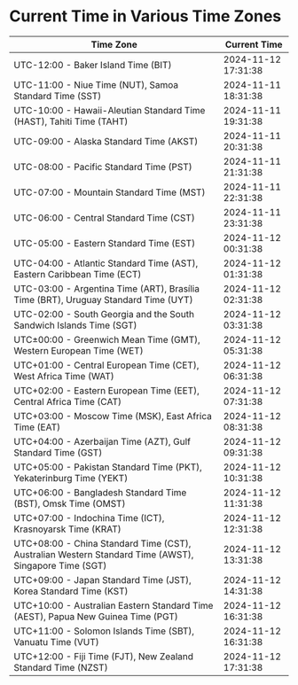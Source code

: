 # Current Time in Various Time Zones

| Time Zone | Current Time |
|-----------|--------------|
| UTC-12:00 - Baker Island Time (BIT) | 2024-11-12 17:31:38 |
| UTC-11:00 - Niue Time (NUT), Samoa Standard Time (SST) | 2024-11-11 18:31:38 |
| UTC-10:00 - Hawaii-Aleutian Standard Time (HAST), Tahiti Time (TAHT) | 2024-11-11 19:31:38 |
| UTC-09:00 - Alaska Standard Time (AKST) | 2024-11-11 20:31:38 |
| UTC-08:00 - Pacific Standard Time (PST) | 2024-11-11 21:31:38 |
| UTC-07:00 - Mountain Standard Time (MST) | 2024-11-11 22:31:38 |
| UTC-06:00 - Central Standard Time (CST) | 2024-11-11 23:31:38 |
| UTC-05:00 - Eastern Standard Time (EST) | 2024-11-12 00:31:38 |
| UTC-04:00 - Atlantic Standard Time (AST), Eastern Caribbean Time (ECT) | 2024-11-12 01:31:38 |
| UTC-03:00 - Argentina Time (ART), Brasília Time (BRT), Uruguay Standard Time (UYT) | 2024-11-12 02:31:38 |
| UTC-02:00 - South Georgia and the South Sandwich Islands Time (SGT) | 2024-11-12 03:31:38 |
| UTC±00:00 - Greenwich Mean Time (GMT), Western European Time (WET) | 2024-11-12 05:31:38 |
| UTC+01:00 - Central European Time (CET), West Africa Time (WAT) | 2024-11-12 06:31:38 |
| UTC+02:00 - Eastern European Time (EET), Central Africa Time (CAT) | 2024-11-12 07:31:38 |
| UTC+03:00 - Moscow Time (MSK), East Africa Time (EAT) | 2024-11-12 08:31:38 |
| UTC+04:00 - Azerbaijan Time (AZT), Gulf Standard Time (GST) | 2024-11-12 09:31:38 |
| UTC+05:00 - Pakistan Standard Time (PKT), Yekaterinburg Time (YEKT) | 2024-11-12 10:31:38 |
| UTC+06:00 - Bangladesh Standard Time (BST), Omsk Time (OMST) | 2024-11-12 11:31:38 |
| UTC+07:00 - Indochina Time (ICT), Krasnoyarsk Time (KRAT) | 2024-11-12 12:31:38 |
| UTC+08:00 - China Standard Time (CST), Australian Western Standard Time (AWST), Singapore Time (SGT) | 2024-11-12 13:31:38 |
| UTC+09:00 - Japan Standard Time (JST), Korea Standard Time (KST) | 2024-11-12 14:31:38 |
| UTC+10:00 - Australian Eastern Standard Time (AEST), Papua New Guinea Time (PGT) | 2024-11-12 16:31:38 |
| UTC+11:00 - Solomon Islands Time (SBT), Vanuatu Time (VUT) | 2024-11-12 16:31:38 |
| UTC+12:00 - Fiji Time (FJT), New Zealand Standard Time (NZST) | 2024-11-12 17:31:38 |
